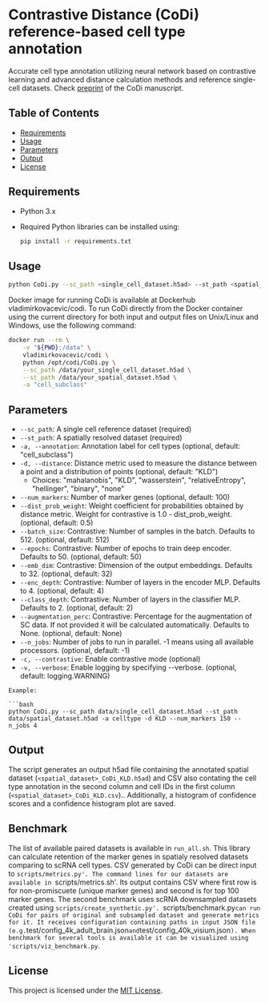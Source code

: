 # Contrastive Distance (CoDi) reference-based cell type annotation

Accurate cell type annotation utilizing neural network based on contrastive learning and advanced distance calculation methods and reference single-cell datasets.
Check [preprint](https://www.researchsquare.com/article/rs-4495419/v1) of the CoDi manuscript.

## Table of Contents

- [Requirements](#requirements)
- [Usage](#usage)
- [Parameters](#parameters)
- [Output](#output)
- [License](#license)


## Requirements

- Python 3.x
- Required Python libraries can be installed using:

  ```bash
  pip install -r requirements.txt
  ```

## Usage

```bash
python CoDi.py --sc_path <single_cell_dataset.h5ad> --st_path <spatial_dataset.h5ad> -a <sc_annotation>
```

Docker image for running CoDi is available at Dockerhub vladimirkovacevic/codi. 
To run CoDi directly from the Docker container using the current directory for both input and output files on Unix/Linux and Windows, use the following command:

```bash
docker run --rm \
    -v "${PWD}:/data" \
    vladimirkovacevic/codi \
    python /opt/codi/CoDi.py \
    --sc_path /data/your_single_cell_dataset.h5ad \
    --st_path /data/your_spatial_dataset.h5ad \
    -a "cell_subclass"
```

## Parameters

- `--sc_path`: A single cell reference dataset (required)
- `--st_path`: A spatially resolved dataset (required)
- `-a, --annotation`: Annotation label for cell types (optional, default: "cell_subclass")
- `-d, --distance`: Distance metric used to measure the distance between a point and a distribution of points (optional, default: "KLD") 
  - Choices: "mahalanobis", "KLD", "wasserstein", "relativeEntropy", "hellinger", "binary", "none"
- `--num_markers`: Number of marker genes (optional, default: 100)
- `--dist_prob_weight`: Weight coefficient for probabilities obtained by distance metric. Weight for contrastive is 1.0 - dist_prob_weight. (optional, default: 0.5)
- `--batch_size`: Contrastive: Number of samples in the batch. Defaults to 512. (optional, default: 512)
- `--epochs`: Contrastive: Number of epochs to train deep encoder. Defaults to 50. (optional, default: 50)
- `--emb_dim`: Contrastive: Dimension of the output embeddings. Defaults to 32. (optional, default: 32)
- `--enc_depth`: Contrastive: Number of layers in the encoder MLP. Defaults to 4. (optional, default: 4)
- `--class_depth`: Contrastive: Number of layers in the classifier MLP. Defaults to 2. (optional, default: 2)
- `--augmentation_perc`: Contrastive: Percentage for the augmentation of SC data. If not provided it will be calculated automatically. Defaults to None. (optional, default: None)
- `--n_jobs`: Number of jobs to run in parallel. -1 means using all available processors. (optional, default: -1)
- `-c, --contrastive`: Enable contrastive mode (optional)
- `-v, --verbose`: Enable logging by specifying --verbose. (optional, default: logging.WARNING)
```
Example:

```bash
python CoDi.py --sc_path data/single_cell_dataset.h5ad --st_path data/spatial_dataset.h5ad -a celltype -d KLD --num_markers 150 --n_jobs 4
```

## Output

The script generates an output h5ad file containing the annotated spatial dataset (`<spatial_dataset>_CoDi_KLD.h5ad`) and CSV also contating the cell type annotation in the second column and cell IDs in the first column (`<spatial_dataset>_CoDi_KLD.csv`).. Additionally, a histogram of confidence scores and a confidence histogram plot are saved.

## Benchmark

The list of available paired datasets is available in `run_all.sh`.
This library can calculate retention of the marker genes in spatialy resolved datasets comparing to scRNA cell types. CSV generated by CoDi can be direct input to `scripts/metrics.py'. The command lines for our datasets are available in `scripts/metrics.sh'. Its output contains CSV where first row is for non-promiscuete (unique marker genes) and second is for top 100 marker genes.
The second benchmark uses scRNA downsampled datasets created using `scripts/create_synthetic.py'. `scripts/benchmark.py` can run CoDi for pairs of original and subsampled dataset and generate metrics for it. It receives configuration containing paths in input JSON file (e.g. `test/config_4k_adult_brain.json` and `test/config_40k_visium.json`). When benchmark for several tools is available it can be visualized using 'scripts/viz_benchmark.py`.


## License

This project is licensed under the [MIT License](LICENSE).

